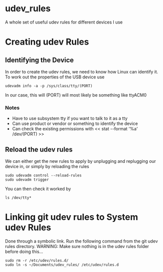 # udev_rules
A whole set of useful udev rules for different devices I use


# Creating udev Rules
## Identifying the Device
In order to create the udev rules, we need to know how Linux can identify it.  To work out the properties of the USB device use
```
udevadm info -a -p /sys/class/tty/(PORT)
```
In our case, this will (PORT) will most likely be something like ttyACM0

### Notes
* Have to use subsystem tty if you want to talk to it as a tty
* Can use product or vendor or something to identify the device
* Can check the existing permissions with << stat --format '%a' /dev/(PORT) >>

## Reload the udev rules
We can either get the new rules to apply by unplugging and replugging our device in, or simply by reloading the rules
```
sudo udevadm control --reload-rules
sudo udevadm trigger
```

You can then check it worked by
```
ls /dev/tty*
```

# Linking git udev rules to System udev Rules
Done through a symbolic link.  Run the following command from the git udev rules directory.
WARNING: Make sure nothing is in the udev rules folder before doing this...
```
sudo rm -r /etc/udev/rules.d/
sudo ln -s ~/Documents/udev_rules/ /etc/udev/rules.d
```
